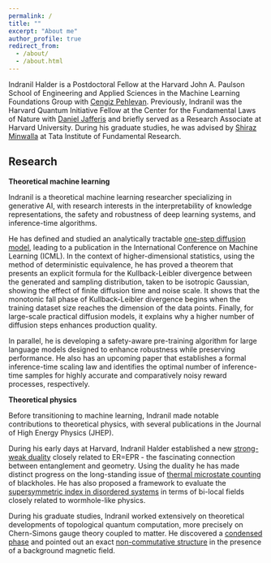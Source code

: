 ```yaml
---
permalink: /
title: ""
excerpt: "About me"
author_profile: true
redirect_from: 
  - /about/
  - /about.html
---
```


Indranil Halder is a Postdoctoral Fellow at the Harvard John A. Paulson School of Engineering and Applied Sciences in the Machine Learning Foundations Group with [Cengiz Pehlevan](https://seas.harvard.edu/about-us/directory?search=%22Cengiz%20Pehlevan%22). Previously, Indranil was the Harvard Quantum Initiative Fellow at the Center for the Fundamental Laws of Nature with [Daniel Jafferis](https://www.physics.harvard.edu/people/facpages/jafferis) and briefly served as a Research Associate at Harvard University. During his graduate studies, he was advised by [Shiraz Minwalla](https://en.wikipedia.org/wiki/Shiraz_Minwalla) at Tata Institute of Fundamental Research. 

## Research

**Theoretical machine learning**

Indranil is a theoretical machine learning researcher specializing in generative AI, with research interests in the interpretability of knowledge representations, the safety and robustness of deep learning systems, and inference-time algorithms.

He has defined and studied an analytically tractable [one-step diffusion model](https://openreview.net/forum?id=k4Q1ino3p0), leading to a publication in the International Conference on Machine Learning (ICML). In the context of higher-dimensional statistics, using the method of deterministic equivalence, he has proved a theorem that presents an explicit formula for the Kullback-Leibler divergence between the generated and sampling distribution, taken to be isotropic Gaussian, showing the effect of finite diffusion time and noise scale. It shows that the monotonic fall phase of Kullback-Leibler divergence begins when the training dataset size reaches the dimension of the data points. Finally, for large-scale practical diffusion models, it explains why a higher number of diffusion steps enhances production quality. 

In parallel, he is developing a safety-aware pre-training algorithm for large language models designed to enhance robustness while preserving performance. He also has an upcoming paper that establishes a formal inference-time scaling law and identifies the optimal number of inference-time samples for highly accurate and comparatively noisy reward processes, respectively.

**Theoretical physics**

Before transitioning to machine learning, Indranil made notable contributions to theoretical physics, with several publications in the Journal of High Energy Physics (JHEP).

During his early days at Harvard, Indranil Halder established a new [strong-weak duality](https://link.springer.com/article/10.1007/JHEP07(2023)049) closely related to ER=EPR - the fascinating connection between entanglement and geometry. Using the duality he has made distinct progress on the long-standing issue of [thermal microstate counting](https://link.springer.com/article/10.1007/JHEP05(2024)136) of blackholes. He has also proposed a framework to evaluate the [supersymmetric index in disordered systems](https://arxiv.org/abs/2504.05379) in terms of bi-local fields closely related to wormhole-like physics.

During his graduate studies, Indranil worked extensively on theoretical developments of topological quantum computation, more precisely on Chern-Simons gauge theory coupled to matter. He discovered a [condensed phase](https://link.springer.com/article/10.1007/JHEP11(2018)177) and pointed out an exact [non-commutative structure](https://link.springer.com/article/10.1007/JHEP11(2019)089) in the presence of a background magnetic field. 
